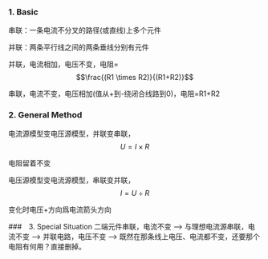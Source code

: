### 1. Basic
串联：一条电流不分叉的路径(或直线)上多个元件

并联：两条平行线之间的两条垂线分别有元件

并联，电流相加，电压不变，电阻=$$\frac{(R1 \times R2)}{(R1+R2)}$$

串联，电流不变，电压相加(值从+到-绕闭合线路到0)，电阻=R1+R2

### 2. General Method
电流源模型变电压源模型，并联变串联，$$U=I \times R$$

电阻留着不变

电压源模型变电流源模型，串联变并联，$$I=U \div R$$

变化时电压+方向爲电流箭头方向

###　3. Special Situation
二端元件串联，电流不变 --> 
与理想电流源串联，电流不变 --> 
并联电路，电压不变 --> 
既然在那条线上电压、电流都不变，还要那个电阻有何用？直接删掉。
